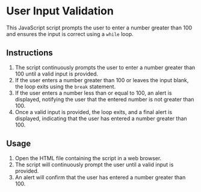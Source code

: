 # User Input Validation

This JavaScript script prompts the user to enter a number greater than 100 and ensures the input is correct using a `while` loop.

## Instructions

1. The script continuously prompts the user to enter a number greater than 100 until a valid input is provided.
2. If the user enters a number greater than 100 or leaves the input blank, the loop exits using the `break` statement.
3. If the user enters a number less than or equal to 100, an alert is displayed, notifying the user that the entered number is not greater than 100.
4. Once a valid input is provided, the loop exits, and a final alert is displayed, indicating that the user has entered a number greater than 100.

## Usage

1. Open the HTML file containing the script in a web browser.
2. The script will continuously prompt the user until a valid input is provided.
3. An alert will confirm that the user has entered a number greater than 100.
